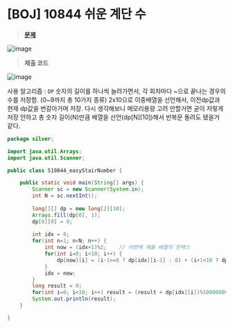 # [BOJ] 10844 쉬운 계단 수
> [**문제**](https://www.acmicpc.net/problem/10844)
> 
![image](https://user-images.githubusercontent.com/80896077/174920270-e1a2195b-76d4-4e3f-ae0d-1e07a8fdaf25.png)

> **제출 코드**
> 
![image](https://user-images.githubusercontent.com/80896077/174920292-12d276ef-f38b-4929-ad18-c88ce9977f95.png)

사용 알고리즘 : `DP`
숫자의 길이를 하나씩 늘려가면서, 각 회차마다 ~으로 끝나는 경우의 수를 저장함. (0~9까지 총 10가지 종류)
2x10으로 이중배열을 선언해서, 이전dp값과 현재 dp값을 번갈아가며 저장.
다시 생각해보니 메모리용량 고려 안할거면 굳이 저렇게 저장 안하고 총 숫자 길이(N)만큼 배열을 선언(dp[N][10])해서 반복문 돌려도 됐을거 같다.

```java
package silver;

import java.util.Arrays;
import java.util.Scanner;

public class S10844_easyStairNumber {

	public static void main(String[] args) {
		Scanner sc = new Scanner(System.in);
		int N = sc.nextInt();
		
		long[][] dp = new long[2][10];
		Arrays.fill(dp[0], 1);
		dp[0][0] = 0;
		
		int idx = 0;
		for(int n=1; n<N; n++) {
			int now = (idx+1)%2; 	// 이번에 채울 배열의 인덱스
			for(int i=0; i<10; i++) {
				dp[now][i] = (i-1>=0 ? dp[idx][i-1] : 0) + (i+1<10 ? dp[idx][i+1] : 0)%1000000000;
			}
			idx = now;
		}
		long result = 0;
		for(int i=0; i<10; i++) result = (result + dp[idx][i])%1000000000;
		System.out.println(result);
	}

}
```
